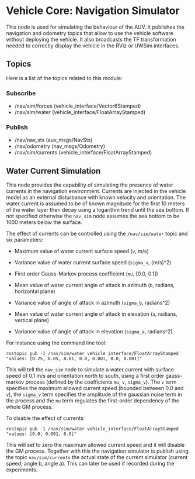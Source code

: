 # Vehicle Core: Navigation Simulator

This node is used for simulating the behaviour of the AUV. It publishes the navigation and odometry topics that allow to use the vehicle software without deploying the vehicle. It also broadcasts the TF transformation needed to correctly display the vehicle in the RViz or UWSim interfaces.

## Topics

Here is a list of the topics related to this module:

### Subscribe

- /nav/sim/forces       (vehicle_interface/Vector6Stamped)
- /nav/sim/water        (vehicle_interface/FloatArrayStamped)

### Publish

- /nav/nav_sts          (auv_msgs/NavSts)
- /nav/odometry         (nav_msgs/Odometry)
- /nav/sim/currents     (vehicle_interface/FloatArrayStamped)


## Water Current Simulation

This node provides the capability of simulating the presence of water currents in the navigation environment. Currents are injected in the vehicle model as an external disturbance with known velocity and orientation. The water current is assumed to be of known magnitude for the first 10 meters of the water layer then decay using a logarithm trend until the sea bottom. If not specified otherwise the `nav_sim` node assumes the sea bottom to be 1000 meters below the surface.

The effect of currents can be controlled using the `/nav/sim/water` topic and six parameters:
    
- Maximum value of water current surface speed (`v`, m/s)
- Variance value of water current surface speed (`sigma_v`, (m/s)^2)
- First order Gauss-Markov process coefficient (`mu`, [0.0, 0.1])

- Mean value of water current angle of attack in azimuth (`b`, radians, horizontal plane)
- Variance value of angle of attack in azimuth (`sigma_b`, radians^2)
- Mean value of water current angle of attack in elevation (`a`, radians, vertical plane)
- Variance value of angle of attack in elevation (`sigma_a`, radians^2)

For instance using the command line tool:

    rostopic pub -1 /nav/sim/water vehicle_interface/FloatArrayStamped "values: [0.25, 0.05, 0.01, 0.0, 0.001, 0.0, 0.001]"
    
This will tell the `nav_sim` node to simulate a water current with surface speed of 0.1 m/s and orientation north to south, using a first order gauss-markov process (defined by the coefficients `mu`, `v`, `sigma_v`). The `v` term specifies the maximum allowed current speed (bounded between 0.0 and `v`), the `sigma_v` term specifies the amplitude of the gaussian noise term in the process and the `mu` term regulates the first-order dependency of the whole GM process.
    
To disable the effect of currents:

    rostopic pub -1 /nav/sim/water vehicle_interface/FloatArrayStamped "values: [0.0, 0.001, 0.0]"
    
This will set to zero the maximum allowed current speed and it will disable the GM process. Together with this the navigation simulator is publish using the topic `nav/sim/currents` the actual state of the current simulator (current speed, angle b, angle a). This can later be used if recorded during the experiments.
